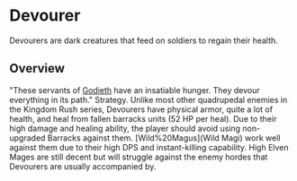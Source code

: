 # Devourer

Devourers are dark creatures that feed on soldiers to regain their health.
## Overview

"These servants of [Godieth](Godieth) have an insatiable hunger. They devour everything in its path."
Strategy.
Unlike most other quadrupedal enemies in the Kingdom Rush series, Devourers have physical armor, quite a lot of health, and heal from fallen barracks units (52 HP per heal). Due to their high damage and healing ability, the player should avoid using non-upgraded Barracks against them.
[Wild%20Magus](Wild Magi) work well against them due to their high DPS and instant-killing capability. High Elven Mages are still decent but will struggle against the enemy hordes that Devourers are usually accompanied by.